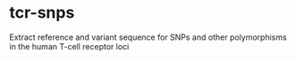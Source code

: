 # tcr-snps
Extract reference and variant sequence for SNPs and other polymorphisms in the human T-cell receptor loci
